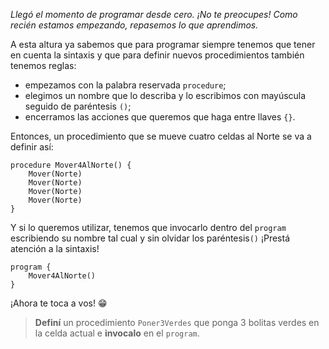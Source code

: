 _Llegó el momento de programar desde cero. ¡No te preocupes! Como recién estamos empezando, repasemos lo que aprendimos._

A esta altura ya sabemos que para programar siempre tenemos que tener en cuenta la sintaxis y que para definir nuevos procedimientos también tenemos reglas:

- empezamos con la palabra reservada `procedure`;
- elegimos un nombre que lo describa y lo escribimos con mayúscula seguido de paréntesis `()`;
- encerramos las acciones que queremos que haga entre llaves `{}`.

Entonces, un procedimiento que se mueve cuatro celdas al Norte se va a definir así:

``` gobstones
procedure Mover4AlNorte() {
	Mover(Norte)
	Mover(Norte)
	Mover(Norte)
	Mover(Norte)
}
```

Y si lo queremos utilizar, tenemos que invocarlo dentro del `program` escribiendo su nombre tal cual y sin olvidar los paréntesis`()` ¡Prestá atención a la sintaxis!

``` gobstones
program {
	Mover4AlNorte()
}
```

¡Ahora te toca a vos! :grin:

> **Definí** un procedimiento `Poner3Verdes` que ponga 3 bolitas verdes en la celda actual e **invocalo** en el `program`.